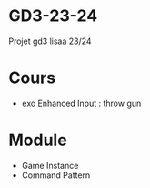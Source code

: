 # GD3-23-24
Projet gd3 lisaa 23/24

# Cours
- exo Enhanced Input : throw gun

# Module
- Game Instance
- Command Pattern
